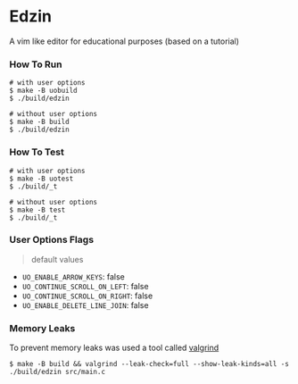 # Edzin

A vim like editor for educational purposes (based on a tutorial)

### How To Run

```
# with user options
$ make -B uobuild
$ ./build/edzin

# without user options 
$ make -B build
$ ./build/edzin
```

### How To Test

```
# with user options
$ make -B uotest 
$ ./build/_t

# without user options
$ make -B test
$ ./build/_t
```

### User Options Flags

> default values

- `UO_ENABLE_ARROW_KEYS`: false
- `UO_CONTINUE_SCROLL_ON_LEFT`: false
- `UO_CONTINUE_SCROLL_ON_RIGHT`: false
- `UO_ENABLE_DELETE_LINE_JOIN`: false

### Memory Leaks

To prevent memory leaks was used a tool called [valgrind](https://valgrind.org/docs/manual/quick-start.html)

```
$ make -B build && valgrind --leak-check=full --show-leak-kinds=all -s ./build/edzin src/main.c
```
